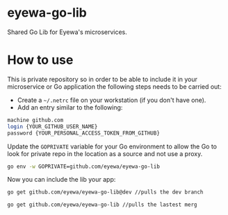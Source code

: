 # eyewa-go-lib
Shared Go Lib for Eyewa's microservices.

# How to use
This is private repository so in order to be able to include it in your microservice or Go application the following steps needs to be carried out:

- Create a `~/.netrc` file on your workstation (if you don't have one).
- Add an entry similar to the following:

```bash
machine github.com
login {YOUR_GITHUB_USER_NAME}
password {YOUR_PERSONAL_ACCESS_TOKEN_FROM_GITHUB}
```

Update the `GOPRIVATE` variable for your Go environment to allow the Go to look for private repo in the location as a source and not use a proxy.

```bash
go env -w GOPRIVATE=github.com/eyewa/eyewa-go-lib
```

Now you can include the lib your app:

```bash
go get github.com/eyewa/eyewa-go-lib@dev //pulls the dev branch
```

```bash
go get github.com/eyewa/eyewa-go-lib //pulls the lastest merg
```